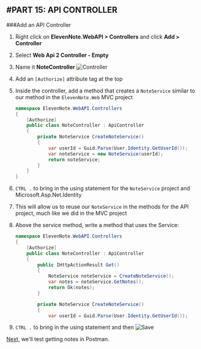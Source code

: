 #PART 15: API CONTROLLER
---
###Add an API Controller
1. Right click on **ElevenNote.WebAPI > Controllers** and click **Add > Controller**
2. Select **Web Api 2 Controller - Empty**
3. Name it **NoteController**
![Controller](/assets/15.0-A.png)
4. Add an `[Authorize]` attribute tag at the top
5. Inside the controller, add a method that creates a `NoteService` similar to our method in the `ElevenNote.Web` MVC project

    ```cs
    namespace ElevenNote.WebAPI.Controllers
    {
        [Authorize]
        public class NoteController : ApiController
        {
            private NoteService CreateNoteService()
            {
                var userId = Guid.Parse(User.Identity.GetUserId());
                var noteService = new NoteService(userId);
                return noteService;
            }
        }
    }
    ```
6. `CTRL .` to bring in the using statement for the `NoteService` project and Microsoft.Asp.Net.Identity
7. This will allow us to reuse our `NoteService` in the methods for the API project, much like we did in the MVC project
8. Above the service method, write a method that uses the Service:

    ```cs
    namespace ElevenNote.WebAPI.Controllers
    {
        [Authorize]
        public class NoteController : ApiController
        {
            public IHttpActionResult Get()
            {
                NoteService noteService = CreateNoteService();
                var notes = noteService.GetNotes();
                return Ok(notes);
            }

            private NoteService CreateNoteService()
            {
                var userId = Guid.Parse(User.Identity.GetUserId());
    ```
9. `CTRL .` to bring in the using statement and then ![Save](/assets/font-awesome-save.png)

[Next,](15.1-PostmanGetNotes.md) we'll test getting notes in Postman.
